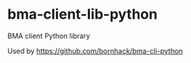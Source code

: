 # bma-client-lib-python
BMA client Python library 

Used by https://github.com/bornhack/bma-cli-python

